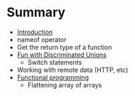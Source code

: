 # Summary

* [Introduction](README.md)
* nameof operator
* Get the return type of a function
* [Fun with Discriminated Unions](fun-with-discriminated-unions.md)
  * Switch statements
* Working with remote data \(HTTP, etc\)
* [Functional programming ](functional-programming.md)
  * Flattening array of arrays

